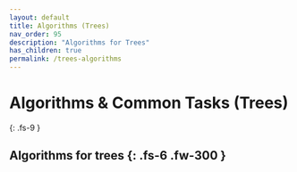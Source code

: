```yaml
---
layout: default
title: Algorithms (Trees)
nav_order: 95
description: "Algorithms for Trees"
has_children: true
permalink: /trees-algorithms
---
```


# Algorithms & Common Tasks (Trees)
{: .fs-9 }

Algorithms for trees
{: .fs-6 .fw-300 }
---

## 

